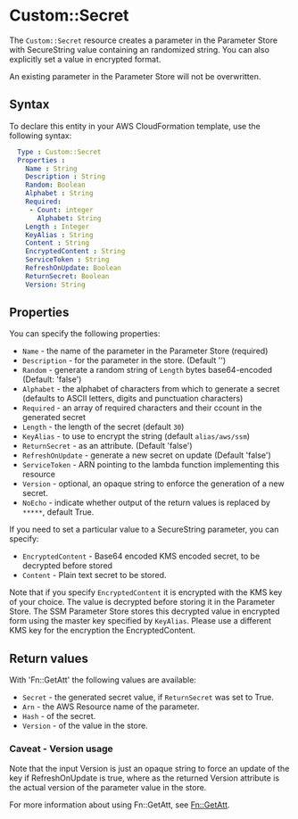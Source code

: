 # Custom::Secret
The `Custom::Secret` resource creates a parameter in the Parameter Store with SecureString value containing an randomized string. 
You can also explicitly set a value in encrypted format.

An existing parameter in the Parameter Store will not be overwritten.

## Syntax
To declare this entity in your AWS CloudFormation template, use the following syntax:

```yaml
  Type : Custom::Secret
  Properties : 
    Name : String
    Description : String
    Random: Boolean
    Alphabet : String
    Required: 
     - Count: integer
       Alphabet: String
    Length : Integer
    KeyAlias : String
    Content : String
    EncryptedContent : String
    ServiceToken : String
    RefreshOnUpdate: Boolean
    ReturnSecret: Boolean
    Version: String
```

## Properties
You can specify the following properties:

- `Name`  - the name of the parameter in the Parameter Store (required)
- `Description`  - for the parameter in the store. (Default '')
- `Random`  - generate a random string of `Length` bytes base64-encoded (Default: 'false')
- `Alphabet` - the alphabet of characters from which to generate a secret (defaults to ASCII letters, digits and punctuation characters)
- `Required` - an array of required characters and their ccount in the generated secret
- `Length`  - the length of the secret (default `30`)
- `KeyAlias`  - to use to encrypt the string (default `alias/aws/ssm`)
- `ReturnSecret`  - as an attribute. (Default 'false')
- `RefreshOnUpdate`  - generate a new secret on update (Default 'false')
- `ServiceToken`  - ARN pointing to the lambda function implementing this resource 
- `Version`  - optional, an opaque string to enforce the generation of a new secret.
- `NoEcho` - indicate whether output of the return values is replaced by `*****`, default True.

If you need to set a particular value to a SecureString parameter, you can specify:

- `EncryptedContent`  - Base64 encoded KMS encoded secret, to be decrypted before stored 
- `Content`  - Plain text secret to be stored.

Note that if you specify `EncryptedContent` it is encrypted with the KMS key of your choice. The
value is decrypted before storing it in the Parameter Store.  The SSM Parameter Store stores this decrypted value in encrypted form using the master key 
specified by `KeyAlias`. Please use a different KMS key for the encryption the EncryptedContent.

## Return values
With 'Fn::GetAtt' the following values are available:

- `Secret` - the generated secret value, if `ReturnSecret` was set to True.
- `Arn` - the AWS Resource name of the parameter.
- `Hash` - of the secret.
- `Version` - of the value in the store.

### Caveat - Version usage
Note that the input Version is just an opaque string to force an update of the key if RefreshOnUpdate is true, where 
as the returned Version attribute is the actual version of the parameter value in the store.

For more information about using Fn::GetAtt, see [Fn::GetAtt](http://docs.aws.amazon.com/AWSCloudFormation/latest/UserGuide/intrinsic-function-reference-getatt.html).
